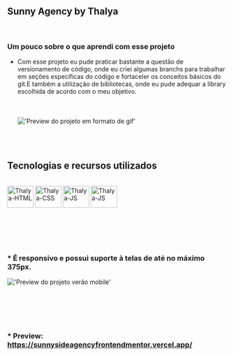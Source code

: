 
## Sunny Agency by Thalya

 <br>
 
 ### Um pouco sobre o que aprendi com esse projeto

* Com esse projeto eu pude praticar bastante a questão de versionamento de código, onde eu criei algumas branchs para trabalhar em seções específicas do código e fortaceler os conceitos básicos do git.E também a utilização de bibliotecas, onde eu pude adequar a library escolhida de acordo com o meu objetivo.
 <br><br>
 <br><br>
!['Preview do projeto em formato de gif'](https://im.ezgif.com/tmp/ezgif-1-164c12fe83.gif)
 <br><br>
 <br><br>
## Tecnologias e recursos utilizados
<div style="display: inline_block"><br>
  <img align="center" alt="Thalya-HTML" height="50" width="60" src="https://cdn.jsdelivr.net/gh/devicons/devicon/icons/html5/html5-original-wordmark.svg">
  <img align="center" alt="Thalya-CSS" height="50" width="60" src="https://cdn.jsdelivr.net/gh/devicons/devicon/icons/css3/css3-plain-wordmark.svg">
  <img align="center" alt="Thalya-JS" height="50" width="60" src="https://cdn.jsdelivr.net/gh/devicons/devicon/icons/javascript/javascript-original.svg">
  <img align="center" alt="Thalya-JS" height="50" width="60" src="https://scontent.xx.fbcdn.net/v/t1.15752-9/275619741_508864930865133_5296433381448737228_n.png?_nc_cat=107&ccb=1-5&_nc_sid=aee45a&_nc_ohc=XAaV7hYqqg0AX-NW6oY&_nc_ad=z-m&_nc_cid=0&_nc_ht=scontent.xx&oh=03_AVLDsHcYLXt-qSMeqN7GzuftPVdTUIJHHN05t_H6PmDAZQ&oe=625263AF">
 </div>
 
 <br><br>
 <br><br>
  
 ### * É responsivo e possui suporte à telas de até no máximo 375px.
!['Preview do projeto verão mobile'](https://scontent.fgig20-1.fna.fbcdn.net/v/t1.15752-9/275697944_306754454891699_4278938058671668845_n.png?stp=dst-png_s1080x2048&_nc_cat=107&ccb=1-5&_nc_sid=ae9488&_nc_ohc=hEIzJTx7sk8AX_lsyQ4&tn=mACvZqgDiVS8a-ix&_nc_ht=scontent.fgig20-1.fna&oh=03_AVKAsjHsuMzQ1CZelTknwfu47puaZCiK96gp-7r2f1J2eg&oe=62569FBB)
   
 <br><br>
 <br><br>
  
  ### * Preview: https://sunnysideagencyfrontendmentor.vercel.app/

